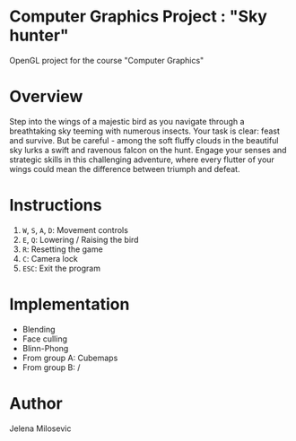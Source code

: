 # Computer Graphics Project : "Sky hunter"
OpenGL project for the course "Computer Graphics"

# Overview
Step into the wings of a majestic bird as you navigate through a breathtaking
sky teeming with numerous insects. Your task is clear: feast and survive. But 
be careful - among the soft fluffy clouds in the beautiful sky lurks a swift 
and ravenous falcon on the hunt. Engage your senses and strategic skills in 
this challenging adventure, where every flutter of your wings could mean the 
difference between triumph and defeat.

# Instructions
1. `W`, `S`, `A`, `D`: Movement controls
2. `E`, `Q`: Lowering / Raising the bird
3. `R`: Resetting the game
4. `C`: Camera lock
5. `ESC`: Exit the program

# Implementation
- Blending
- Face culling
- Blinn-Phong
- From group A: Cubemaps
- From group B: /

# Author
Jelena Milosevic